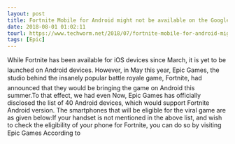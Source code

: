 ```yaml
---
layout: post
title: Fortnite Mobile for Android might not be available on the Google Play Store
date: 2018-08-01 01:02:11
tourl: https://www.techworm.net/2018/07/fortnite-mobile-for-android-might-not-be-available-on-the-google-play-store.html
tags: [Epic]
---
```

While Fortnite has been available for iOS devices since March, it is yet to be launched on Android devices. However, in May this year, Epic Games, the studio behind the insanely popular battle royale game, Fortnite, had announced that they would be bringing the game on Android this summer.To that effect, we had even Now, Epic Games has officially disclosed the list of 40 Android devices, which would support Fortnite Android version. The smartphones that will be eligible for the viral game are as given below:If your handset is not mentioned in the above list, and wish to check the eligibility of your phone for Fortnite, you can do so by visiting Epic Games According to 